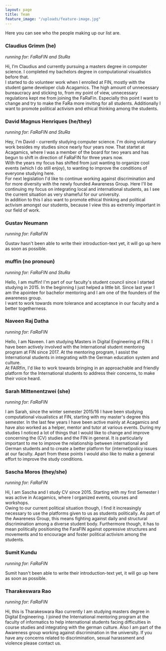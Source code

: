 ```yaml
---
layout: page
title: Team
feature_image: "/uploads/feature-image.jpg"
---
```


Here you can see who the people making up our list are. 

### Claudius Grimm (he)
*running for: FaRaFIN and StuRa*

Hi, I’m Claudius and currently pursuing a masters degree in computer science. I completed my bachelors degree in computational visualistics before that. <br />
I started to do volunteer work when I enrolled at FIN, mostly with the student game developer club Acagamics. The high amount of unnecessary bureaucracy and sticking to, from my point of view, unnecessary regulations kept me from joining the FaRaFin. Especially this point I want to change and try to make the FaRa more inviting for all students. Additionally I want to promote political activism and ethical thinking among the students.

### David Magnus Henriques (he/they)
*running for: FaRaFIN and StuRa*

Hey, I'm David - currently studying computer science. I'm doing voluntary work besides my studies since nearly four years now. That startet at Acagamics, where I was a member of the board for two years and has begun to shift in direction of FaRaFIN for three years now. <br /> 
With the years my focus has shifted from just wanting to organize cool events (which I do still enjoy), to wanting to improve the conditions of everyone studying here. <br />
For next legislation I'd like to continue working against discrimination and for more diversity with the newly founded Awareness Group. Here I'll be continuing my focus on integrating local and international students, as I see the current situation as very shameful for our university. <br /> 
In addition to this I also want to promote ethical thinking and political activism amongst our students, because I view this as extremly important in our field of work. 

### Gustav Neumann 
*running for: FaRaFIN*

Gustav hasn't been able to write their introduction-text yet, it will go up here as soon as possible.

### muffin (no pronoun)
*running for: FaRaFIN and StuRa*

Hello, I am muffin! I'm part of our faculty's student council since I started studying in 2015. In the beginning I just helped a little bit. Since last year I am the apointee for bachelor mentoring and I am one of the founders of the awareness group. <br />
I want to work towards more tolerance and acceptance in our faculty and a better togetherness.

### Naveen Raj Datha 
*running for: FaRaFIN*

Hello, I am Naveen. I am studying Masters in Digital Engineering at FIN. I have been actively involved with the International student mentoring program at FIN since 2017. At the mentoring program, I assist the International students in integrating with the German education system and culture. <br />
At FAIRfin, I'd like to work towards bringing in an approachable and friendly platform for the International students to address their concerns, to make their voice heard.

### Sarah Mittenentzwei (she)
*running for: FaRaFIN*

I am Sarah, since the winter semester 2015/16 I have been studying computational visualistics at FIN, starting with my master's degree this semester. In the last few years I have been active mainly at Acagamics and have also worked as a helper, mentor and tutor at various events. During my studies I noticed a lot of things that I would like to change and improve concerning the (CV) studies and the FIN in general. It is particularly important to me to improve the relationship between international and German students and to create a better platform for (internet)policy issues at our faculty. Apart from these points I would also like to make a general effort to improve the study conditions.

### Sascha Moros (they/she)
*running for: FaRaFIN*

Hi, I am Sascha and I study CV since 2015. Starting with my first Semester I was active in Acagamics, where I organized events, courses and workshops. <br />
Owing to our current political situation though, I find it increasingly necessary to use the platforms given to us as students politically. As part of the Awareness Group, this means fighting against daily and structural discrimination among a diverse student body. Furthermore though, it has to mean politically positioning the FaraFIN against oppressive structures and movements and to encourage and foster political activism among the students. 

### Sumit Kundu 
*running for: FaRaFIN*

Sumit hasn't been able to write their introduction-text yet, it will go up here as soon as possible.

### Tharakeswara Rao
*running for: FaRaFIN*

Hi, this is Tharakeswara Rao currently I am studying masters degree in Digital Engineering. I joined the International mentoring program at the faculty of informatics to help international students facing difficulties in course studies and integrating with the german culture. Also I am part of the Awareness group working against discrimination in the university. If you have any concerns related to discrimination, sexual harassment and violence please contact us.
